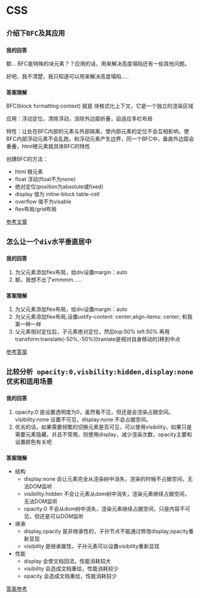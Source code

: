 # CSS

## **`介绍下BFC及其应用`**

### `我的回答`
额... BFC是特殊的块元素？？应用的话，用来解决高度塌陷还有一些其他问题。

好吧，我不清楚，我只知道可以用来解决高度塌陷.....

### `答案理解`

BFC(block formatting context) 就是 块格式化上下文，它是一个独立的渲染区域

应用：浮动定位，清除浮动，消除外边距折叠，自适应多栏布局

特性：让处在BFC内部的元素与外部隔离，使内部元素的定位不会互相影响，使BFC内部浮动元素不会乱跑，和浮动元素产生边界，同一个BFC中，垂直外边距会重叠，html根元素就具体BFC的特性

创建BFC的方法：
- html 根元素
- float 浮动(float不为none)
- 绝对定位(position为absolute或fixed)
- display 值为 inline-block table-cell
- overflow 值不为visable
- flex布局/grid布局

[参考文章](https://www.jianshu.com/p/b85182267125)


## **`怎么让一个div水平垂直居中`**

### `我的回答`

1. 为父元素添加flex布局，给div设置margin：auto
2. 额，我想不出了emmmm......

### `答案理解`

1. 为父元素添加flex布局，给div设置margin：auto
2. 为父元素添加flex布局,设置ustify-content: center;align-items: center; 和我第一种一样
3. 父元素相对定位后，子元素绝对定位，然后top:50% left:50% 再用transform:translate(-50%,-50%)[tranlate是相对自身移动的]移到中点

[参考答案](https://github.com/Advanced-Frontend/Daily-Interview-Question/issues/92)


## **`比较分析 opacity:0,visbility:hidden,display:none 优劣和适用场景`**

### `我的回答`

1. opacity:0 是设置透明度为0，虽然看不见，但还是会渲染占据空间。visibility:none 设置不可见，display:none 不会占据空间。
2. 优劣的话，如果需要频繁的切换元素是否可见，可以使用visibility，如果只是需要元素隐藏，并且不常用，则使用display，减少渲染次数，opacity主要和设置颜色有关吧

### `答案理解`
- 结构
    - display:none 会让元素完全从渲染树中消失，渲染的时候不占据空间，无法DOM监听
    - visibility:hidden 不会让元素从dom树中消失，渲染元素继续占据空间，无法DOM监听
    - opacity:0 不会从dom树中消失，渲染元素继续占据空间，只是内容不可见，但还是可以DOM监听
- 继承
    - display,opacity 是非继承性的，子孙节点不能通过修改display,opacity重新显现
    - visibility 是继承属性，子孙元素可以设置visibility重新显现
- 性能
    - display 会使文档回流，性能消耗较大
    - visibility 会造成文档重绘，性能消耗较少
    - opacity 会造成文档重绘，性能消耗较少

[答案参考](https://github.com/Advanced-Frontend/Daily-Interview-Question/issues/100)


